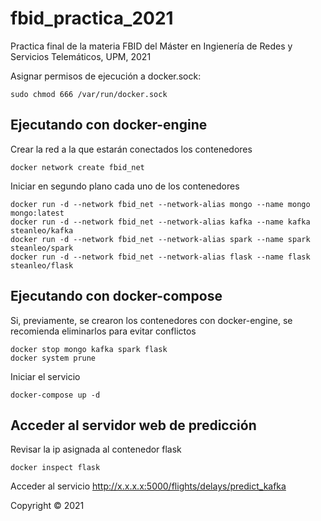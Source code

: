 # fbid_practica_2021
Practica final de la materia FBID del Máster en Ingienería de Redes y Servicios Telemáticos, UPM, 2021

Asignar permisos de ejecución a docker.sock:
```
sudo chmod 666 /var/run/docker.sock
```
## Ejecutando con docker-engine
Crear la red a la que estarán conectados los contenedores
```
docker network create fbid_net
```
Iniciar en segundo plano cada uno de los contenedores
```
docker run -d --network fbid_net --network-alias mongo --name mongo mongo:latest
docker run -d --network fbid_net --network-alias kafka --name kafka steanleo/kafka
docker run -d --network fbid_net --network-alias spark --name spark steanleo/spark
docker run -d --network fbid_net --network-alias flask --name flask steanleo/flask
```
## Ejecutando con docker-compose
Si, previamente, se crearon los contenedores con docker-engine, se recomienda eliminarlos para evitar conflictos
```
docker stop mongo kafka spark flask
docker system prune
```
Iniciar el servicio
```
docker-compose up -d
```
## Acceder al servidor web de predicción
Revisar la ip asignada al contenedor flask
```
docker inspect flask
```
Acceder al servicio
http://x.x.x.x:5000/flights/delays/predict_kafka

Copyright © 2021
